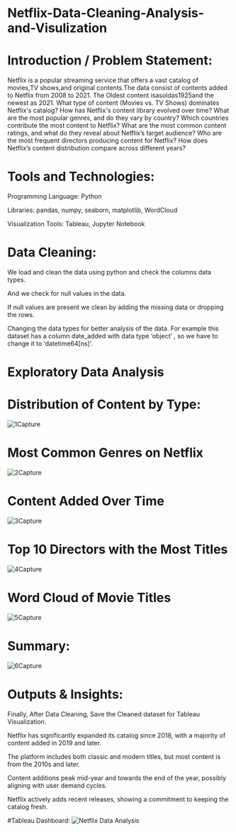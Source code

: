 # Netflix-Data-Cleaning-Analysis-and-Visulization

# Introduction / Problem Statement:
Netflix is a popular streaming service that offers a vast catalog of movies,TV shows,and original contents.The data consist of contents added to Netflix from 2008 to 2021. The Oldest content isasoldas1925and the newest as 2021.
What type of content (Movies vs. TV Shows) dominates Netflix's catalog?
How has Netflix's content library evolved over time?
What are the most popular genres, and do they vary by country?
Which countries contribute the most content to Netflix?
What are the most common content ratings, and what do they reveal about Netflix’s target audience?
Who are the most frequent directors producing content for Netflix?
How does Netflix’s content distribution compare across different years?

# Tools and Technologies:
Programming Language: Python

Libraries: pandas, numpy, seaborn, matplotlib, WordCloud

Visualization Tools: Tableau, Jupyter Notebook

# Data Cleaning:
We load and clean the data using python and check the columns data types.

And we check for null values in the data.

If null values are present we clean by adding the missing data or dropping the rows.

Changing the data types for better analysis of the data. For example this dataset has a column date_added with data type ‘object’ , so we have to change it to ‘datetime64[ns]’. 

# Exploratory Data Analysis
  # Distribution of Content by Type:
  ![1Capture](https://github.com/user-attachments/assets/f787b336-b009-4289-8c1d-f6c3529a22ed)

 # Most Common Genres on Netflix
 ![2Capture](https://github.com/user-attachments/assets/fdc1f720-292b-42d1-b348-111947bc9dcb)
 
 # Content Added Over Time
 ![3Capture](https://github.com/user-attachments/assets/05810235-bc7c-4517-b533-e18501e4e53e)

 # Top 10 Directors with the Most Titles
 ![4Capture](https://github.com/user-attachments/assets/b0cc4d7a-5839-4a83-a5c2-dc5d6b390aa9)

 # Word Cloud of Movie Titles
 ![5Capture](https://github.com/user-attachments/assets/cb7f0797-c8d1-434e-af71-f365c101e03b)
 
 # Summary:
 ![6Capture](https://github.com/user-attachments/assets/16385bb1-93bf-475a-a908-405486fb8897)
 
# Outputs & Insights:
Finally, After Data Cleaning, Save the Cleaned dataset for Tableau Visualization.

Netflix has significantly expanded its catalog since 2018, with a majority of content added in 2019 and later.

The platform includes both classic and modern titles, but most content is from the 2010s and later.

Content additions peak mid-year and towards the end of the year, possibly aligning with user demand cycles.

Netflix actively adds recent releases, showing a commitment to keeping the catalog fresh.

#Tableau Dashboard:
![Netflix Data Analysis](https://github.com/user-attachments/assets/893c923a-d6dd-44b1-879b-0e7a64f91db1)

